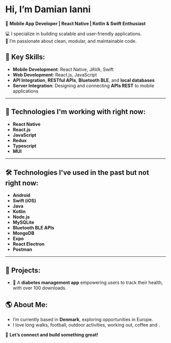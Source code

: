 # Hi, I’m Damian Ianni 

🎯 **Mobile App Developer | React Native | Kotlin & Swift Enthusiast**  

💻 I specialize in building scalable and user-friendly applications.  
🚀 I’m passionate about clean, modular, and maintainable code.

## 🌟 Key Skills:
- **Mobile Development**: React Native, JAVA, Swift  
- **Web Development**: React.js, JavaScript  
- **API Integration**, **RESTful APIs**, **Bluetooth BLE**, and **local databases**
- **Server Integration**: Designing and connecting **APIs REST** to mobile applications

---

## 🚀 Technologies I'm working with right now:
- **React Native**  
- **React.js**  
- **JavaScript**  
- **Redux**  
- **Typescript**
- **MUI**

---

## 🛠️ Technologies I've used in the past but not right now:
- **Android**  
- **Swift (iOS)**
- **Java**  
- **Kotlin**  
- **Node.js**  
- **MySQLite**  
- **Bluetooth BLE APIs**  
- **MongoDB**
- **Expo**
- **React Electron**
- **Postman**

---

## 🚀 Projects:
- 🌟 A **diabetes management app** empowering users to track their health, with over 100 downloads.  

## 🌎 About Me:
- I’m currently based in **Denmark**, exploring opportunities in Europe.  
- I love long walks, football, outdoor activities, working out, coffee and .  

💬 **Let’s connect and build something great!**
